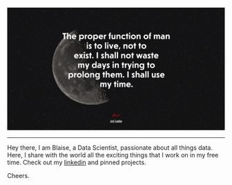 ![img](https://github.com/BlaiseMarvin/BlaiseMarvin/blob/main/692633-Jack-London-quote.jpg)
***
Hey there, I am Blaise, a Data Scientist, passionate about all things data. Here, I share with the world all the exciting things that I work on in my free time. Check out my [linkedin](https://www.linkedin.com/in/blaiserusoke) and pinned projects. 

Cheers. 
